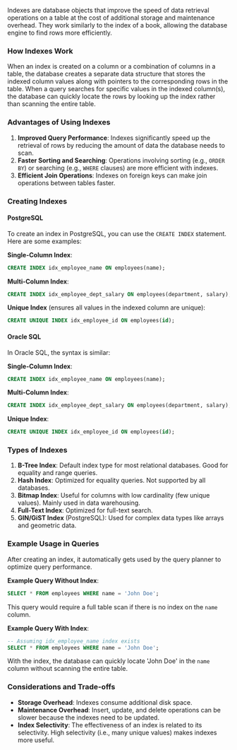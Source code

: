 Indexes are database objects that improve the speed of data retrieval operations on a table at the cost of additional storage and maintenance overhead. They work similarly to the index of a book, allowing the database engine to find rows more efficiently.

### How Indexes Work

When an index is created on a column or a combination of columns in a table, the database creates a separate data structure that stores the indexed column values along with pointers to the corresponding rows in the table. When a query searches for specific values in the indexed column(s), the database can quickly locate the rows by looking up the index rather than scanning the entire table.

### Advantages of Using Indexes

1. **Improved Query Performance**: Indexes significantly speed up the retrieval of rows by reducing the amount of data the database needs to scan.
2. **Faster Sorting and Searching**: Operations involving sorting (e.g., `ORDER BY`) or searching (e.g., `WHERE` clauses) are more efficient with indexes.
3. **Efficient Join Operations**: Indexes on foreign keys can make join operations between tables faster.

### Creating Indexes

#### PostgreSQL

To create an index in PostgreSQL, you can use the `CREATE INDEX` statement. Here are some examples:

**Single-Column Index**:
```sql
CREATE INDEX idx_employee_name ON employees(name);
```

**Multi-Column Index**:
```sql
CREATE INDEX idx_employee_dept_salary ON employees(department, salary);
```

**Unique Index** (ensures all values in the indexed column are unique):
```sql
CREATE UNIQUE INDEX idx_employee_id ON employees(id);
```

#### Oracle SQL

In Oracle SQL, the syntax is similar:

**Single-Column Index**:
```sql
CREATE INDEX idx_employee_name ON employees(name);
```

**Multi-Column Index**:
```sql
CREATE INDEX idx_employee_dept_salary ON employees(department, salary);
```

**Unique Index**:
```sql
CREATE UNIQUE INDEX idx_employee_id ON employees(id);
```

### Types of Indexes

1. **B-Tree Index**: Default index type for most relational databases. Good for equality and range queries.
2. **Hash Index**: Optimized for equality queries. Not supported by all databases.
3. **Bitmap Index**: Useful for columns with low cardinality (few unique values). Mainly used in data warehousing.
4. **Full-Text Index**: Optimized for full-text search.
5. **GIN/GiST Index** (PostgreSQL): Used for complex data types like arrays and geometric data.

### Example Usage in Queries

After creating an index, it automatically gets used by the query planner to optimize query performance.

**Example Query Without Index**:
```sql
SELECT * FROM employees WHERE name = 'John Doe';
```
This query would require a full table scan if there is no index on the `name` column.

**Example Query With Index**:
```sql
-- Assuming idx_employee_name index exists
SELECT * FROM employees WHERE name = 'John Doe';
```
With the index, the database can quickly locate 'John Doe' in the `name` column without scanning the entire table.

### Considerations and Trade-offs

- **Storage Overhead**: Indexes consume additional disk space.
- **Maintenance Overhead**: Insert, update, and delete operations can be slower because the indexes need to be updated.
- **Index Selectivity**: The effectiveness of an index is related to its selectivity. High selectivity (i.e., many unique values) makes indexes more useful.
